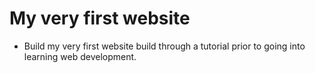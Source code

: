 # My very first website
- Build my very first website build through a tutorial prior to going into learning web development.

